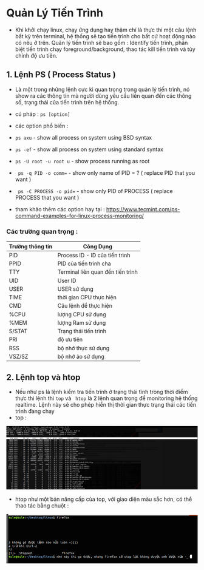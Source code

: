 # Quản Lý Tiến Trình

- Khi khởi chạy linux, chạy ứng dụng hay thậm chí là thực thi một câu lệnh bất kỳ trên terminal, hệ thống sẽ tạo tiến trình cho bất cứ hoạt động nào có nêu ở trên. Quản lý tiến trình sẽ bao gồm : Identify tiến trình, phân biệt tiến trình chạy foreground/background, thao tác kill tiến trình và tùy chỉnh độ ưu tiên.
## 1. Lệnh PS ( Process Status )
 -  Là một trong những lệnh cực kì quan trọng trong quản lý tiến trình, nó show ra các thông tin mà người dùng yêu cầu liên quan đến các thông số, trạng thái của tiến trình trên hệ thống. 
 - cú pháp : ```` ps [option] ````
 - các option phổ biến : 
 - ```` ps axu ```` - show all process on system using BSD syntax
 - ```` ps -ef ```` - show all process on system using standard syntax
 - ```` ps -U root -u root u ```` - show process running as root
 - ````  ps -q PID -o comm= ```` - show only name of PID = ? ( replace PID that you want ) 
 - ````  ps -C PROCESS -o pid= ```` - show only PID of PROCESS ( replace PROCESS that you want ) 
 
 - tham khảo thêm các option hay tại : https://www.tecmint.com/ps-command-examples-for-linux-process-monitoring/
### Các trường quan trọng :
| Trường thông tin | Công Dụng 
| ----     | -----
| PID | Process ID - ID của tiến trình 
| PPID | PID của tiến trình cha 
| TTY | Terminal liên quan đến tiến trình
| UID | User ID 
| USER | USER sử dụng
| TIME | thời gian CPU thực hiện
| CMD | Câu lệnh để thực hiện 
| %CPU | lượng CPU sử dụng
| %MEM | lượng Ram sử dụng
| S/STAT | Trạng thái tiến trình
| PRI | độ ưu tiên
| RSS | bộ nhớ thực sử dụng
| VSZ/SZ | bộ nhớ ảo sử dụng

## 2. Lệnh top và htop
- Nếu như ps là lệnh kiểm tra tiến trình ở trạng thái tĩnh trong thời điểm thực thi lệnh thì ````top```` và ```` htop```` là 2 lệnh quan trọng để monitoring hệ thống realtime. Lệnh này sẽ cho phép hiển thị thời gian thực trạng thái các tiến trình đang chạy
- top : 

<img src="https://github.com/tulha161/linux/blob/main/images/08.01.png">

- htop như một bản nâng cấp của top, với giao diện màu sắc hơn, có thể thao tác bằng chuột : 

<img src="https://github.com/tulha161/linux/blob/main/images/08.03.png">

